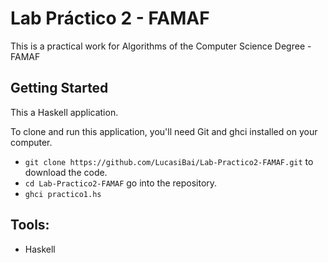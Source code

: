 # Lab Práctico 2 - FAMAF

This is a practical work for Algorithms of the Computer Science Degree - FAMAF 

## Getting Started

This a Haskell application.

To clone and run this application, you'll need Git and ghci installed on your computer.

- `git clone https://github.com/LucasiBai/Lab-Practico2-FAMAF.git` to download the code.
- `cd Lab-Practico2-FAMAF` go into the repository.
- `ghci practico1.hs`

## Tools:

- Haskell


